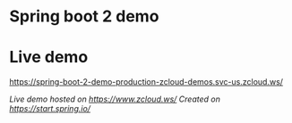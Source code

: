 # Spring boot 2 demo

# Live demo

https://spring-boot-2-demo-production-zcloud-demos.svc-us.zcloud.ws/

_Live demo hosted on https://www.zcloud.ws/_
_Created on https://start.spring.io/_
